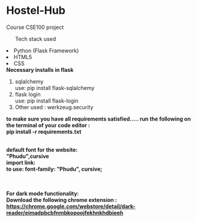 <!-- @format -->

# Hostel-Hub

Course CSE100 project <br>

<ul>Tech stack used</ul>
<li>Python (Flask Framework)</li>
  <li>HTML5</li>
  <li>CSS</li>
</ul>
<b>Necessary installs in flask</b>
<ol type='1'>
  <li>sqlalchemy</li> 
  use: pip install flask-sqlalchemy  
  <li>flask login</li>
  use: pip install flask-login 
  <li> Other used : werkzeug.security </li>
</ol>
<b> to make sure you have all requirements satisfied..... run the following on the terminal of your code editor : <b> <br>
  pip install -r requirements.txt
  


<br> <b>default font for the website: <b>
<br> "Phudu",cursive
<br>import link: <link
      href="https://fonts.googleapis.com/css2?family=Open+Sans:wght@300&family=Phudu:wght@600&display=swap"
      rel="stylesheet"
    />
<br>to use: font-family: "Phudu", cursive;


<br><br>
<b>For dark mode functionality:<b>
<br>Download the following chrome extension : https://chrome.google.com/webstore/detail/dark-reader/eimadpbcbfnmbkopoojfekhnkhdbieeh
